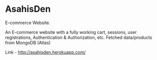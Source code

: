 # AsahisDen
E-commerce Website.

An E-commerce website with a fully working cart, sessions, user registrations, Authentication & Authorization, etc.
Fetched data/products from MongoDB (Atlas)

Link - http://asahisden.herokuapp.com/
